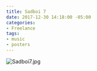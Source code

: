 ```yaml
---
title: Sadboi 7
date: 2017-12-30 14:18:00 -05:00
categories:
- Freelance
tags:
- music
- posters
---
```


![Sadboi7.jpg](/uploads/Sadboi7.jpg)